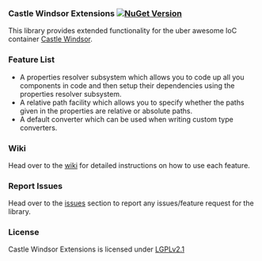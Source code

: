 ### Castle Windsor Extensions  [![NuGet Version](http://img.shields.io/nuget/v/Castle.Windsor.Extensions.svg?style=flat)](https://www.nuget.org/packages/Castle.Windsor.Extensions/)
This library provides extended functionality for the uber awesome IoC container [Castle Windsor](http://www.castleproject.org/).

### Feature List
* A properties resolver subsystem which allows you to code up all you components in code and then setup their dependencies using the properties resolver subsystem.
* A relative path facility which allows you to specify whether the paths given in the properties are relative or absolute paths.
* A default converter which can be used when writing custom type converters.

### Wiki
Head over to the [wiki](https://github.com/monemihir/castle-windsor-extensions/wiki) for detailed instructions on how to use each feature.

### Report Issues
Head over to the [issues](https://github.com/monemihir/castle-windsor-extensions/issues) section to report any issues/feature request for the library.

### License
Castle Windsor Extensions is licensed under [LGPLv2.1](https://raw.githubusercontent.com/monemihir/castle-windsor-extensions/master/LICENSE)
